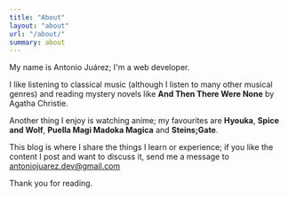 ```yaml
---
title: "About"
layout: "about"
url: "/about/"
summary: about
---
```

My name is Antonio Juárez; I'm a web developer.

I like listening to classical music (although I listen to many other musical genres) and reading mystery novels like **And Then There Were None** by Agatha Christie.

Another thing I enjoy is watching anime; my favourites are **Hyouka**, **Spice and Wolf**, **Puella Magi Madoka Magica** and **Steins;Gate**.

This blog is where I share the things I learn or experience; if you like the content I post and want to discuss it, send me a message to antoniojuarez.dev@gmail.com

Thank you for reading.

